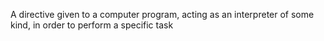 A directive given to a computer program, acting as an interpreter of some kind, in order to perform a specific task

